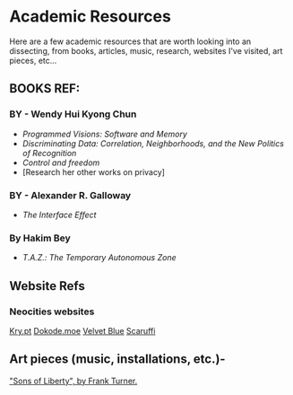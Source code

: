 # Academic Resources

Here are a few academic resources that are worth looking into an dissecting, from books, articles, music, research, websites I've visited, art pieces, etc...

## BOOKS REF: 

### BY - Wendy Hui Kyong Chun
- *Programmed Visions: Software and Memory*
- *Discriminating Data: Correlation, Neighborhoods, and the New Politics of Recognition*
- *Control and freedom*
- [Research her other works on privacy]

### BY - Alexander R. Galloway

- *The Interface Effect*

### By Hakim Bey
- *T.A.Z.: The Temporary Autonomous Zone*

## Website Refs

### Neocities websites

[Kry.pt](https://kry.pt/)
[Dokode.moe](https://dokode.moe/indexv3)
[Velvet Blue](https://velvetblue.neocities.org/)
[Scaruffi](https://scaruffi.com/)

## Art pieces (music, installations, etc.)-

["Sons of Liberty", by Frank Turner.](https://www.youtube.com/watch?v=kk_6kwZbNJs) 

